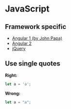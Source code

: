 # JavaScript

## Framework specific
- [Angular 1 (by John Papa)](https://github.com/johnpapa/angular-styleguide/blob/master/a1/README.md)
- [Angular 2](angular-2.md)
- [jQuery](jquery.md)

## Use single quotes

**Right:**
```javascript
let a = 'a';
```

**Wrong:**
```javascript
let a = "a";
```